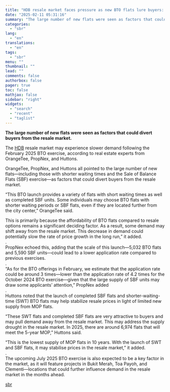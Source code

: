```yaml
---
title: "HDB resale market faces pressure as new BTO flats lure buyers: analysts"
date: "2025-02-11 05:31:16"
summary: "The large number of new flats were seen as factors that could divert buyers from the resale market.The HDB resale market may experience slower demand following the February 2025 BTO exercise, according to real estate experts from OrangeTee, PropNex, and Huttons.OrangeTee, PropNex, and Huttons all pointed to the large number..."
categories:
  - "sbr"
lang:
  - "en"
translations:
  - "en"
tags:
  - "sbr"
menu: ""
thumbnail: ""
lead: ""
comments: false
authorbox: false
pager: true
toc: false
mathjax: false
sidebar: "right"
widgets:
  - "search"
  - "recent"
  - "taglist"
---
```


**The large number of new flats were seen as factors that could divert buyers from the resale market.**

The [HDB](https://sbr.com.sg/residential-property/in-focus/hdb-resale-market-may-come-under-pressure-in-4q23-expert) resale market may experience slower demand following the February 2025 BTO exercise, according to real estate experts from OrangeTee, PropNex, and Huttons.

OrangeTee, PropNex, and Huttons all pointed to the large number of new flats—including those with shorter waiting times and the Sale of Balance Flats (SBF) exercise—as factors that could divert buyers from the resale market.

“This BTO launch provides a variety of flats with short waiting times as well as completed SBF units. Some individuals may choose BTO flats with shorter waiting periods or SBF flats, even if they are located further from the city center,” OrangeTee said.

This is primarily because the affordability of BTO flats compared to resale options remains a significant deciding factor. As a result, some demand may shift away from the resale market. This decrease in demand could potentially slow the rate of price growth in the long run,” it added.  
.  
PropNex echoed this, adding that the scale of this launch—5,032 BTO flats and 5,590 SBF units—could lead to a lower application rate compared to previous exercises.  
.  
“As for the BTO offerings in February, we estimate that the application rate could be around 3 times—lower than the application rate of 4.2 times for the October 2024 BTO exercise—given that the large supply of SBF units may draw some applicants’ attention,” PropNex added​  
.  
Huttons noted that the launch of completed SBF flats and shorter-waiting-time (SWT) BTO flats may help stabilize resale prices in light of limited new supply from MOP flats.

“These SWT flats and completed SBF flats are very attractive to buyers and may pull demand away from the resale market. This may address the supply drought in the resale market. In 2025, there are around 6,974 flats that will meet the 5-year MOP,” Huttons said.

“This is the lowest supply of MOP flats in 10 years. With the launch of SWT and SBF flats, it may stabilise prices in the resale market,” it added.  
.  
The upcoming July 2025 BTO exercise is also expected to be a key factor in the market, as it will feature projects in Bukit Merah, Toa Payoh, and Clementi—locations that could further influence demand in the resale market in the months ahead.

[sbr](https://sbr.com.sg/residential-property/news/hdb-resale-market-faces-pressure-new-bto-flats-lure-buyers-analysts)
